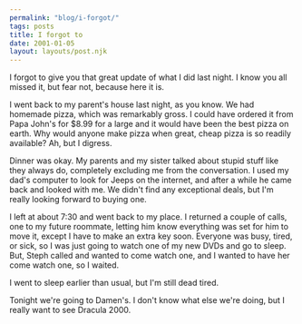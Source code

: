 ```yaml
---
permalink: "blog/i-forgot/"
tags: posts
title: I forgot to
date: 2001-01-05
layout: layouts/post.njk
---
```


I forgot to give you that great update of what I did last night. I know you all missed it, but fear not, because here it is.

I went back to my parent's house last night, as you know. We had homemade pizza, which was remarkably gross. I could have ordered it from Papa John's for $8.99 for a large and it would have been the best pizza on earth. Why would anyone make pizza when great, cheap pizza is so readily available? Ah, but I digress.

Dinner was okay. My parents and my sister talked about stupid stuff like they always do, completely excluding me from the conversation. I used my dad's computer to look for Jeeps on the internet, and after a while he came back and looked with me. We didn't find any exceptional deals, but I'm really looking forward to buying one. 

I left at about 7:30 and went back to my place. I returned a couple of calls, one to my future roommate, letting him know everything was set for him to move it, except I have to make an extra key soon. Everyone was busy, tired, or sick, so I was just going to watch one of my new DVDs and go to sleep. But, Steph called and wanted to come watch one, and I wanted to have her come watch one, so I waited.

I went to sleep earlier than usual, but I'm still dead tired.

Tonight we're going to Damen's. I don't know what else we're doing, but I really want to see Dracula 2000.